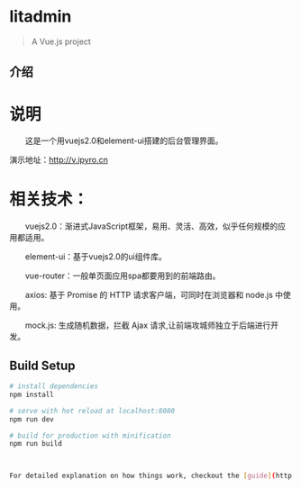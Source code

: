# litadmin

> A Vue.js project

## 介绍

# 说明

　　这是一个用vuejs2.0和element-ui搭建的后台管理界面。

   演示地址：http://v.ipyro.cn

# 相关技术：

　　vuejs2.0：渐进式JavaScript框架，易用、灵活、高效，似乎任何规模的应用都适用。

　　element-ui：基于vuejs2.0的ui组件库。

　　vue-router：一般单页面应用spa都要用到的前端路由。

　　axios: 基于 Promise 的 HTTP 请求客户端，可同时在浏览器和 node.js 中使用。

　　mock.js: 生成随机数据，拦截 Ajax 请求,让前端攻城师独立于后端进行开发。

## Build Setup

``` bash
# install dependencies
npm install

# serve with hot reload at localhost:8080
npm run dev

# build for production with minification
npm run build



For detailed explanation on how things work, checkout the [guide](http://vuejs-templates.github.io/webpack/) and [docs for vue-loader](http://vuejs.github.io/vue-loader).

